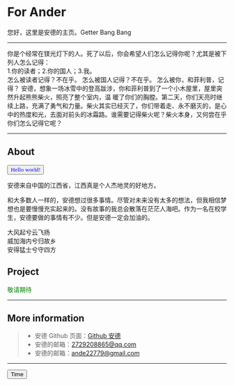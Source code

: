 # For Ander
您好，这里是安德的主页。Getter Bang Bang
<hr/>
<div>你是个经常在镁光灯下的人。死了以后，你会希望人们怎么记得你呢？尤其是被下列人怎么记得：<div/>
<div>1.你的读者；2.你的国人；3.我。<div/>
<div>怎么被读者记得？不在乎。 怎么被国人记得？不在乎。 怎么被你，和菲利普，记得？ 安德，想象一场冰雪中的登高跋涉，你和菲利普到了一个小木屋里，屋里突然升起熊熊柴火，照亮了整个室内，温 暖了你们的胸膛。第二天，你们天亮时继续上路，充满了勇气和力量。柴火其实已经灭了，你们带着走、永不磨灭的，是心中的热度和光，去面对前头的冰霜路。谁需要记得柴火呢？柴火本身，又何尝在乎你们怎么记得它呢？<div/><hr/>
<h2 id="About">About</h2>
<form><input type="button" value="Hello world!" style="font-family:verdana;color:Blue"></form>
  <p>安德来自中国的江西省，江西真是个人杰地灵的好地方。</p><p>和大多数人一样的，安德想过很多事情。尽管对未来没有太多的想法，但我相信梦想也是要慢慢充实起来的。没有故事的我总会散落在茫茫人海吧。作为一名在校学生，安德要做的事情有不少。但是安德一定会加油的。</p>
<p>大风起兮云飞扬<br />威加海内兮归故乡<br />安得猛士兮守四方</p>
<h2 id="Project">Project</h2>
<p style="font-family:Times;color:green">敬请期待</p><hr/>
<h2 id="More information">More information</h2>
<blockquote>
  <ul>
    <li>安德 Github 页面：<a href="https://github.com/dfghj123tyuvi/">Github 安德</a></li>
    <li>安德的邮箱：<a href="mailto:2729208865@qq.com">2729208865@qq.com</a></li>
    <li>安德的邮箱：<a href="mailto:ande22779@gmail.com">ande22779@gmail.com</a></li>
  </ul>
</blockquote><hr/>
<button type="button"onclick="document.getElementById('demo').innerHTML = Date()">Time</button><p id="demo"></p>
